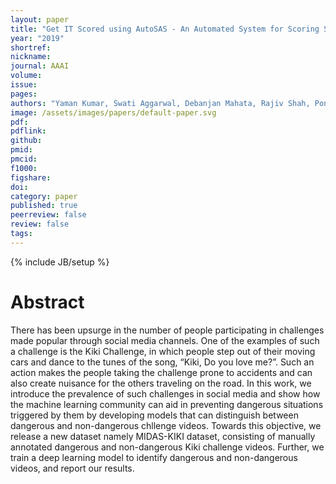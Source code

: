 ```yaml
---
layout: paper
title: "Get IT Scored using AutoSAS - An Automated System for Scoring Short Answers"
year: "2019"
shortref: 
nickname: 
journal: AAAI
volume: 
issue: 
pages:
authors: "Yaman Kumar, Swati Aggarwal, Debanjan Mahata, Rajiv Shah, Ponnurangam Kumaraguru, Roger Zimmermann"
image: /assets/images/papers/default-paper.svg
pdf:
pdflink: 
github:
pmid: 
pmcid: 
f1000: 
figshare: 
doi: 
category: paper
published: true
peerreview: false
review: false
tags: 
---
```

{% include JB/setup %}

# Abstract 

There has been upsurge in the number of people participating in challenges made popular through
social media channels. One of the examples of such a challenge is the Kiki
Challenge, in which people step out of their moving cars and
dance to the tunes of the song, “Kiki, Do you love me?”.
Such an action makes the people taking the challenge prone
to accidents and can also create nuisance for the others traveling on the road. In this work, we introduce the prevalence of such challenges in social media and show how the
machine learning community can aid in preventing dangerous situations triggered by them by developing models that
can distinguish between dangerous and non-dangerous chllenge videos. Towards this objective, we release a new dataset
namely MIDAS-KIKI dataset, consisting of manually annotated dangerous and non-dangerous Kiki challenge videos.
Further, we train a deep learning model to identify dangerous and non-dangerous videos, and report our results.